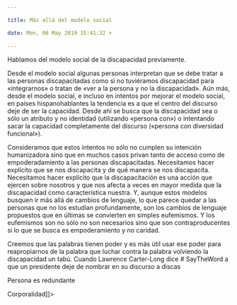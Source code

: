 ```yaml
---

title: Más allá del modelo social

date: Mon, 06 May 2019 15:41:32 +
 
---
```

Hablamos del modelo social de la discapacidad previamente.

Desde el modelo social algunas personas interpretan que se debe tratar a las personas discapacitadas como si no tuviéramos discapacidad para «integrarnos» o tratan de «ver a la persona y no la discapacidad». Aún más, desde el modelo social, e incluso en intentos por mejorar el modelo social, en países hispanohablantes la tendencia es a que el centro del discurso deje de ser la capacidad. Desde ahí se busca que la discapacidad sea o sólo un atributo y no identidad (utilizando «persona con») o intentando sacar la capacidad completamente del discurso («persona con diversidad funcional»).

Consideramos que estos intentos no sólo no cumplen su intención humanizadora sino que en muchos casos privan tanto de acceso como de empoderadamiento a las personas discapacitadas. Necesitamos hacer explícito que se nos discapacita y de qué manera se nos discapacita. Necesitamos hacer explícito que la discapacitación es una acción que ejercen sobre nosotros y que nos afecta a veces en mayor medida que la discapacidad como característica nuestra. Y, aunque estos modelos busquen ir más allá de cambios de lenguaje, lo que parece quedar a las personas que no los estudian profundamente, son los cambios de lenguaje propuestos que en últimas se convierten en simples eufemismos. Y los eufemismos son no sólo no son necesarios sino que son contraproducentes si lo que se busca es empoderamiento y no caridad.

Creemos que las palabras tienen poder y es más útil usar ese poder para reapropiarnos de la palabra que luchar contra la palabra volviendo la discapacidad un tabú. Cuando Lawrence Carter-Long dice # SayTheWord a que un presidente deje de nombrar en su discurso a discas

Persona es redundante

Corporalidad]]>
